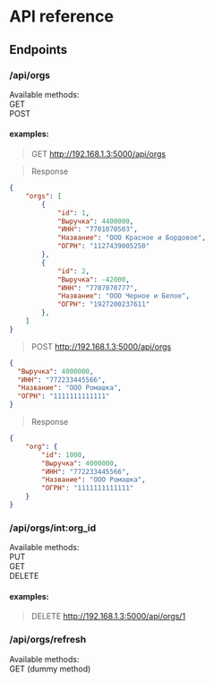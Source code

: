 # API reference
## Endpoints

### /api/orgs
Available methods:  
GET  
POST  

#### examples:

> GET http://192.168.1.3:5000/api/orgs
 
> Response

```json
{
    "orgs": [
        {
            "id": 1,
            "Выручка": 4400000,
            "ИНН": "7701070503",
            "Название": "ООО Красное и Бордовое",
            "ОГРН": "1127439005250"
        },
        {
            "id": 2,
            "Выручка": -42000,
            "ИНН": "7707070777",
            "Название": "ООО Черное и Белое",
            "ОГРН": "1927200237611"
        },
    ]
}
```

> POST http://192.168.1.3:5000/api/orgs

```json
{
  "Выручка": 4000000,
  "ИНН": "772233445566",
  "Название": "ООО Ромашка",
  "ОГРН": "1111111111111"
}
```
> Response
```json
{
    "org": {
        "id": 1000,
        "Выручка": 4000000,
        "ИНН": "772233445566",
        "Название": "ООО Ромашка",
        "ОГРН": "1111111111111"
    }
}
```

### /api/orgs/int:org_id
Available methods:  
PUT  
GET  
DELETE  

#### examples:

> DELETE http://192.168.1.3:5000/api/orgs/1

### /api/orgs/refresh
Available methods:  
GET (dummy method)
